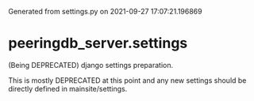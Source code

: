 Generated from settings.py on 2021-09-27 17:07:21.196869

# peeringdb_server.settings

(Being DEPRECATED) django settings preparation.

This is mostly DEPRECATED at this point and any new settings should be directly
defined in mainsite/settings.
